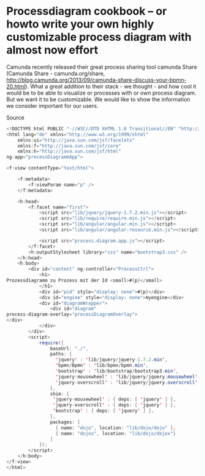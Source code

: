 Processdiagram cookbook – or howto write your own highly customizable process diagram with almost now effort
=======================

Camunda recently released their great process sharing tool camunda Share 
(Camunda Share - camunda.org/share, http://blog.camunda.org/2013/09/camunda-share-discuss-your-bpmn-20.html). 
What a great addition to their stack - we thought - and how cool it would be to be able to visualize or processes 
with or own process diagram. But we want it to be customizable. We would like to show the information we consider 
important for our users.

Source

```java server pages
<!DOCTYPE html PUBLIC "-//W3C//DTD XHTML 1.0 Transitional//EN" "http://www.w3.org/TR/xhtml1/DTD/xhtml1-transitional.dtd">
<html lang="de" xmlns="http://www.w3.org/1999/xhtml"
	xmlns:ui="http://java.sun.com/jsf/facelets"
	xmlns:f="http://java.sun.com/jsf/core"
	xmlns:h="http://java.sun.com/jsf/html" 
ng-app="processDiagrammApp">

<f:view contentType="text/html">

	<f:metadata>
		<f:viewParam name="p" />
	</f:metadata>

	<h:head>
		<f:facet name="first">
			<script src="lib/jquery/jquery-1.7.2.min.js"></script>
			<script src="lib/require/require.min.js"></script>
			<script src="lib/angular/angular.min.js"></script>
			<script src="lib/angular/angular-resource.min.js"></script>

			<script src="process.diagram.app.js"></script>
		</f:facet>
		<h:outputStylesheet library="css" name="bootstrap3.css" />
	</h:head>
	<h:body>
		<div id="content" ng-controller="ProcessCtrl">
			<h1>
Prozessdiagramm zu Prozess mit der Id <small>#{p}</small>
			</h1>
			<div id="pid" style="display: none">#{p}</div>
			<div id="engine" style="display: none">myengine</div>
			<div id="diagramWrapper">
				<div id="diagram" 
process-diagram-overlay="processDiagramOverlay">
</div>
			</div>
		</div>
		<script>
			require({
				baseUrl: "./",
				paths: {
				  'jquery' : 'lib/jquery/jquery-1.7.2.min',
				  'bpmn/Bpmn' : 'lib/bpmn/bpmn.min',
				  'bootstrap' : 'lib/bootstrap/bootstrap3.min',				  
				  'jquery-mousewheel' : 'lib/jquery/jquery.mousewheel',
				  'jquery-overscroll' : 'lib/jquery/jquery.overscroll'
				},
				shim: {
				 'jquery-mousewheel' : { deps: [ 'jquery' ] },
				 'jquery-overscroll' : { deps: [ 'jquery' ] },
				 'bootstrap' : { deps: [ 'jquery' ] },				 
				},				      
				packages: [
				  { name: "dojo", location: "lib/dojo/dojo" },
				  { name: "dojox", location: "lib/dojo/dojox"}
				]
		    });
		</script>
	</h:body>
</f:view>
</html>
```